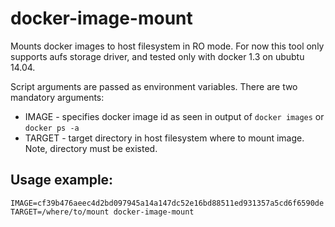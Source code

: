 docker-image-mount
==================

Mounts docker images to host filesystem in RO mode.
For now this tool only supports aufs storage driver, and tested only with docker 1.3 on ububtu 14.04.

Script arguments are passed as environment variables. There are two mandatory arguments:

* IMAGE - specifies docker image id as seen in output of `docker images` or `docker ps -a`
* TARGET - target directory in host filesystem where to mount image. Note, directory must be existed.

Usage example:
--------------

`
IMAGE=cf39b476aeec4d2bd097945a14a147dc52e16bd88511ed931357a5cd6f6590de TARGET=/where/to/mount docker-image-mount
`
